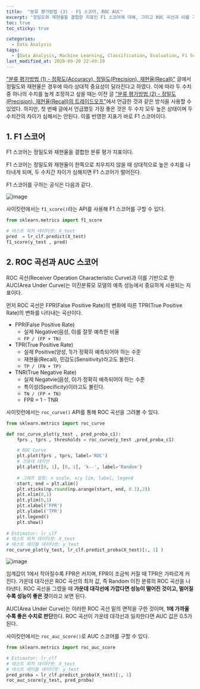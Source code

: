 ```yaml
---
title:  "분류 평가방법 (3) - F1 스코어, ROC AUC"
excerpt: "정밀도와 재현율을 결합한 지표인 F1 스코어에 대해, 그리고 ROC 곡선과 이를 기반으로 한 AUC 스코어에 대해 정리한 글입니다."
toc: true
toc_sticky: true

categories:
  - Data Analysis
tags:
  - [Data Analysis, Machine Learning, Classification, Evaluation, F1 Score, ROC AUC]
last_modified_at: 2020-09-20 22:49:19
---
```


["분류 평가방법 (1) - 정확도(Accuracy), 정밀도(Precision), 재현율(Recall)"](https://ek-koh.github.io/data%20analysis/evaluation/) 글에서 정밀도와 재현율은 경우에 따라 상대적 중요성이 달라진다고 하였다. 이에 따라 두 수치 중 하나의 수치를 높게 조정하고 싶을 때는 이전 글 ["분류 평가방법 (2) - 정밀도(Precision), 재현율(Recall)의 트레이드오프"](https://ek-koh.github.io/data%20analysis/pr-tradeoff/)에서 언급한 것과 같은 방식을 사용할 수 있었다.
하지만, 첫 번째 글에서 언급했듯 가장 좋은 것은 두 수치 모두 높은 상태이며 두 수치간의 차이가 심해서는 안된다. 이를 반영한 지표가 바로 F1 스코어이다.  

## 1. F1 스코어  

F1 스코어는 정밀도와 재현율을 결합한 분류 평가 지표이다.  

F1 스코어는 정밀도와 재현율이 한쪽으로 치우치지 않을 때 상대적으로 높은 수치를 나타내게 되며, 두 수치간 차이가 심해지면 F1 스코어가 떨어진다.  

F1 스코어를 구하는 공식은 다음과 같다.  

![image](https://user-images.githubusercontent.com/58713684/93713291-cc080d00-fb95-11ea-928f-df52ceef1c68.png)  

사이킷런에서는 `f1_score()`라는 API를 사용해 F1 스코어를 구할 수 있다.  

```py
from sklearn.metrics import f1_score

# 테스트 피처 데이터셋: X_test
pred  = lr_clf.predict(X_test)
f1_score(y_test , pred)
```  

## 2. ROC 곡선과 AUC 스코어  

ROC 곡선(Receiver Operation Characteristic Curve)과 이를 기반으로 한 AUC(Area Under Curve)는 이진분류모 모델의 예측 성능에서 중요하게 사용되는 지표이다.  

먼저 ROC 곡선은 FPR(False Positive Rate)의 변화에 따른 TPR(True Positive Rate)의 변화를 나타내는 곡선이다.  

- FPR(False Positive Rate)
  - 실제 Negative(음성, 0)를 잘못 예측한 비율
  - `FP / (FP + TN)`
- TPR(True Positive Rate)
  - 실제 Positive(양성, 1)가 정확히 예측되어야 하는 수준
  - 재현율(Recall), 민감도(Sensitivity)라고도 불린다.
  - `TP / (FN + TP)`
- TNR(True Negative Rate)
  - 실제 Negatvie(음성, 0)가 정확히 예측되어야 하는 수준
  - 특이성(Specificity)이라고도 불린다.
  - `TN / (FP + TN)`
  - FPR = 1 - TNR  

사이킷런에서는 `roc_curve()` API를 통해 ROC 곡선을 그려볼 수 있다.  

```py
from sklearn.metrics import roc_curve

def roc_curve_plot(y_test , pred_proba_c1):
    fprs , tprs , thresholds = roc_curve(y_test ,pred_proba_c1)

    # ROC Curve
    plt.plot(fprs , tprs, label='ROC')
    # 가운데 대각선
    plt.plot([0, 1], [0, 1], 'k--', label='Random')
    
    # 그래프 설정: x scale, x/y lim, label, legend
    start, end = plt.xlim()
    plt.xticks(np.round(np.arange(start, end, 0.1),2))
    plt.xlim(0,1)
    plt.ylim(0,1)
    plt.xlabel('FPR')
    plt.ylabel('TPR')
    plt.legend()
    plt.show()
    
# Estimator: lr_clf
# 테스트 피처 데이터셋: X_test
# 테스트 레이블 데이터셋: y_test
roc_curve_plot(y_test, lr_clf.predict_proba(X_test)[:, 1] )
```  

![image](https://user-images.githubusercontent.com/58713684/93713941-34f18400-fb9a-11ea-9629-cb097de4a588.png)  


임계값이 1에서 작아질수록 FPR은 커지며, FPR이 조금씩 커질 때 TPR은 가파르게 커진다. 가운데 대각선은 ROC 곡선의 최저 값, 즉 Random 이진 분류의 ROC 곡선을 나타낸다. ROC 곡선을 그렸을 때 **가운데 대각선에 가깝다면 성능이 떨어진 것이고, 멀어질수록 성능이 좋은 것**이라고 보면 된다.  

AUC(Area Under Curve)는 이러한 ROC 곡선 밑의 면적을 구한 것이며, **1에 가까울수록 좋은 수치로 판단**한다. ROC 곡선이 가운데 대각선과 일치한다면 AUC 값은 0.5가 된다.  

사이킷런에서는 `roc_auc_score()`로 AUC 스코어를 구할 수 있다.  

```py
from sklearn.metrics import roc_auc_score

# Estimator: lr_clf
# 테스트 피처 데이터셋: X_test
# 테스트 레이블 데이터셋: y_test
pred_proba = lr_clf.predict_proba(X_test)[:, 1]
roc_auc_score(y_test, pred_proba)
```  





